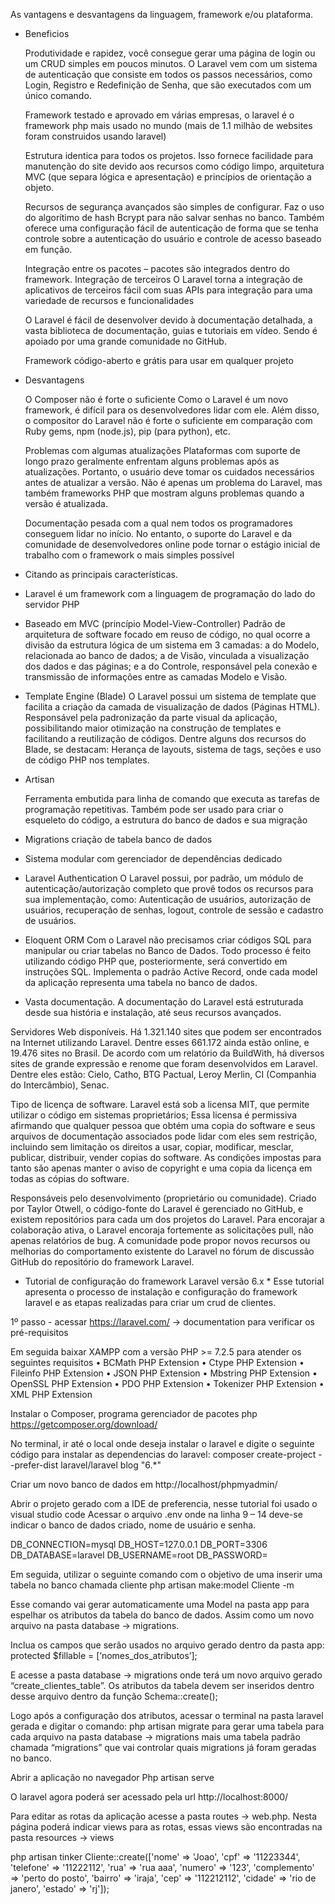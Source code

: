 As vantagens e desvantagens da linguagem, framework e/ou plataforma.

- Beneficios

    Produtividade e rapidez, você consegue gerar uma página de login ou um CRUD simples em poucos minutos. O Laravel vem com um sistema de autenticação que consiste em todos os passos necessários, como Login, Registro e Redefinição de Senha, que são executados com um único comando.

	Framework testado e aprovado em várias empresas, o laravel é o framework php mais usado no mundo (mais de 1.1 milhão de websites foram construidos usando laravel)

	Estrutura identica para todos os projetos. Isso fornece facilidade para manutenção do site devido aos recursos como código limpo, arquitetura MVC (que separa lógica e apresentação) e princípios de orientação a objeto.

	Recursos de segurança avançados são simples de configurar. Faz o uso do algorítimo de hash Bcrypt para não salvar senhas no banco. Também oferece uma configuração fácil de autenticação de forma que se tenha controle sobre a autenticação do usuário e controle de acesso baseado em função.

	Integração entre os pacotes – pacotes são integrados dentro do framework. Integração de terceiros O Laravel torna a integração de aplicativos de terceiros fácil com suas APIs para integração para uma variedade de recursos e funcionalidades

	O Laravel é fácil de desenvolver devido à documentação detalhada, a vasta biblioteca de documentação, guias e tutoriais em vídeo. Sendo é apoiado por uma grande comunidade no GitHub.

    Framework código-aberto e grátis para usar em qualquer projeto


- Desvantagens

    O Composer não é forte o suficiente
Como o Laravel é um novo framework, é difícil para os desenvolvedores lidar com ele. Além disso, o compositor do Laravel não é forte o suficiente em comparação com Ruby gems, npm (node.js), pip (para python), etc.

    Problemas com algumas atualizações
Plataformas com suporte de longo prazo geralmente enfrentam alguns problemas após as atualizações. Portanto, o usuário deve tomar os cuidados necessários antes de atualizar a versão. Não é apenas um problema do Laravel, mas também frameworks PHP que mostram alguns problemas quando a versão é atualizada.

    Documentação pesada com a qual nem todos os programadores conseguem lidar no início. No entanto, o suporte do Laravel e da comunidade de desenvolvedores online pode tornar o estágio inicial de trabalho com o framework o mais simples possível


* Citando as principais características.
- Laravel é um framework com a linguagem de programação do lado do servidor PHP
- Baseado em MVC (princípio Model-View-Controller)
	Padrão de arquitetura de software focado em reuso de código, no qual ocorre a divisão da estrutura lógica de um sistema em 3 camadas: a do Modelo, relacionada ao banco de dados; a de Visão, vinculada a visualização dos dados e das páginas; e a do Controle, responsável pela conexão e transmissão de informações entre as camadas Modelo e Visão. 
- Template Engine (Blade)
	O Laravel possui um sistema de template que facilita a criação da camada de visualização de dados (Páginas HTML). Responsável pela padronização da parte visual da aplicação, possibilitando maior otimização na construção de templates e facilitando a reutilização de códigos. Dentre alguns dos recursos do Blade, se destacam: Herança de layouts, sistema de tags, seções e uso de código PHP nos templates. 
- Artisan

	Ferramenta embutida para linha de comando que executa as tarefas de programação repetitivas. Também pode ser usado para criar o esqueleto do código, a estrutura do banco de dados e sua migração


- Migrations criação de tabela banco de dados
- Sistema modular com gerenciador de dependências dedicado
- Laravel Authentication 
O Laravel possui, por padrão, um módulo de autenticação/autorização completo que provê todos os recursos para sua implementação, como: Autenticação de usuários, autorização de usuários, recuperação de senhas, logout, controle de sessão e cadastro de usuários. 
- Eloquent ORM
Com o Laravel não precisamos criar códigos SQL para manipular ou criar tabelas no Banco de Dados. Todo processo é feito utilizando código PHP que, posteriormente, será convertido em instruções SQL. Implementa o padrão Active Record, onde cada model da aplicação representa uma tabela no banco de dados. 
- Vasta documentação.
A documentação do Laravel está estruturada desde sua história e instalação, até seus recursos avançados.


Servidores Web disponíveis.
Há 1.321.140 sites que podem ser encontrados na Internet utilizando Laravel. Dentre esses 661.172 ainda estão online, e 19.476 sites no Brasil. De acordo com um relatório da BuildWith, há diversos sites de grande expressão e renome que foram desenvolvidos em Laravel. Dentre eles estão: Cielo, Catho, BTG Pactual, Leroy Merlin, CI (Companhia do Intercâmbio), Senac.


Tipo de licença de software.
Laravel está sob a licensa MIT, que permite utilizar o código em sistemas proprietários;
Essa licensa é permissiva afirmando que qualquer pessoa que obtém uma copia do software e seus arquivos de documentação associados pode lidar com eles sem restrição, incluindo sem limitação os direitos a usar, copiar, modificar, mesclar, publicar, distribuir, vender copias do software. As condições impostas para tanto são apenas manter o aviso de copyright e uma copia da licença em todas as cópias do software. 


Responsáveis pelo desenvolvimento (proprietário ou comunidade).
Criado por Taylor Otwell, o código-fonte do Laravel é gerenciado no GitHub, e existem repositórios para cada um dos projetos do Laravel. Para encorajar a colaboração ativa, o Laravel encoraja fortemente as solicitações pull, não apenas relatórios de bug.
A comunidade pode propor novos recursos ou melhorias do comportamento existente do Laravel no fórum de discussão GitHub do repositório do framework Laravel.


* Tutorial de configuração do framework Laravel versão 6.x *
Esse tutorial apresenta o processo de instalação e configuração do framework laravel e as etapas realizadas para criar um crud de clientes.

1º passo - acessar https://laravel.com/ → documentation para verificar os pré-requisitos

Em seguida baixar XAMPP com a versão PHP >= 7.2.5 para atender os seguintes requisitos
    • BCMath PHP Extension
    • Ctype PHP Extension
    • Fileinfo PHP Extension
    • JSON PHP Extension
    • Mbstring PHP Extension
    • OpenSSL PHP Extension
    • PDO PHP Extension
    • Tokenizer PHP Extension
    • XML PHP Extension

Instalar o Composer, programa gerenciador de pacotes php
https://getcomposer.org/download/

No terminal, ir até o local onde deseja instalar o laravel e digite o seguinte código para instalar as dependencias do laravel:
composer create-project --prefer-dist laravel/laravel blog "6.*"

Criar um novo banco de dados em http://localhost/phpmyadmin/

Abrir o projeto gerado com a IDE de preferencia, nesse tutorial foi usado o visual studio code
Acessar o arquivo .env onde na linha 9 – 14 deve-se indicar o banco de dados criado, nome de usuário e senha.

DB_CONNECTION=mysql
DB_HOST=127.0.0.1
DB_PORT=3306
DB_DATABASE=laravel
DB_USERNAME=root
DB_PASSWORD=

Em seguida, utilizar o seguinte comando com o objetivo de uma inserir uma tabela no banco chamada cliente
php artisan make:model Cliente -m

Esse comando vai gerar automaticamente uma Model na pasta app para espelhar os atributos da tabela do banco de dados. Assim como um novo arquivo na pasta database → migrations.

Inclua os campos que serão usados no arquivo gerado dentro da pasta app:  
protected $fillable = [‘nomes_dos_atributos’];

E acesse a pasta database → migrations onde terá um novo arquivo gerado “create_clientes_table”. Os atributos da tabela devem ser inseridos dentro desse arquivo dentro da função Schema::create();

Logo após a configuração dos atributos, acessar o terminal na pasta laravel gerada e digitar o comando: php artisan migrate para gerar uma tabela para cada arquivo na pasta database → migrations mais uma tabela padrão chamada “migrations” que vai controlar quais migrations já foram geradas no banco.

Abrir a aplicação no navegador
Php artisan serve

O laravel agora poderá ser acessado pela url http://localhost:8000/

Para editar as rotas da aplicação acesse a pasta routes → web.php. Nesta página poderá indicar views para as rotas, essas views são encontradas na pasta resources → views

php artisan tinker
Cliente::create(['nome' => 'Joao', 'cpf' => '11223344', 'telefone' => '11222112', 'rua' => 'rua aaa', 'numero' => '123', 'complemento' => 'perto do posto', 'bairro' => 'iraja', 'cep' => '112212112', 'cidade' => 'rio de janero', 'estado' => 'rj']);
